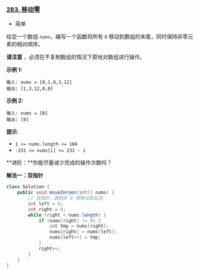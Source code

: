 ### [283. 移动零](https://leetcode.cn/problems/move-zeroes/)

- 简单

给定一个数组 `nums`，编写一个函数将所有 `0` 移动到数组的末尾，同时保持非零元素的相对顺序。

**请注意** ，必须在不复制数组的情况下原地对数组进行操作。

 

**示例 1:**

```
输入: nums = [0,1,0,3,12]
输出: [1,3,12,0,0]
```

**示例 2:**

```
输入: nums = [0]
输出: [0]
```

 

**提示**:

- `1 <= nums.length <= 104`
- `-231 <= nums[i] <= 231 - 1`

 

**进阶：**你能尽量减少完成的操作次数吗？



**解法一：双指针**

```java
class Solution {
    public void moveZeroes(int[] nums) {
        // 双指针，遇到非 0 就移动到左边
        int left = 0;
        int right = 0;
        while (right < nums.length) {
            if (nums[right] != 0) {
                int tmp = nums[right];
                nums[right] = nums[left];
                nums[left++] = tmp;
            }
            right++;
        }
    }
}
```

